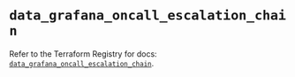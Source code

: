 # `data_grafana_oncall_escalation_chain`

Refer to the Terraform Registry for docs: [`data_grafana_oncall_escalation_chain`](https://registry.terraform.io/providers/grafana/grafana/3.15.3/docs/data-sources/oncall_escalation_chain).
